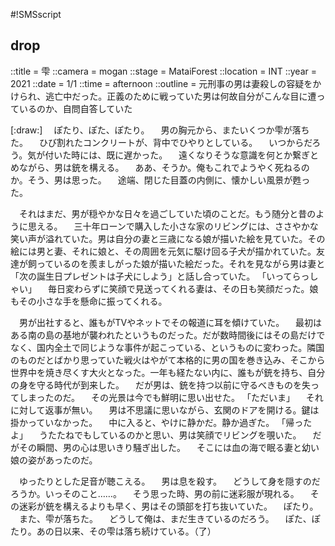 #!SMSscript

## drop

::title = 雫
::camera = mogan
::stage = MataiForest
::location = INT
::year = 2021
::date = 1/1
::time = afternoon
::outline = 元刑事の男は妻殺しの容疑をかけられ、逃亡中だった。正義のために戦っていた男は何故自分がこんな目に遭っているのか、自問自答していた

[:draw:]
　ぽたり、ぽた、ぽたり。
　男の胸元から、またいくつか雫が落ちた。
　ひび割れたコンクリートが、背中でひやりとしている。
　いつからだろう。気が付いた時には、既に遅かった。
　遠くなりそうな意識を何とか繋ぎとめながら、男は銃を構える。
　ああ、そうか。俺もこれでようやく死ねるのか。そう、男は思った。
　途端、閉じた目蓋の内側に、懐かしい風景が甦った。

　それはまだ、男が穏やかな日々を過ごしていた頃のことだ。もう随分と昔のように思える。
　三十年ローンで購入した小さな家のリビングには、ささやかな笑い声が溢れていた。男は自分の妻と三歳になる娘が描いた絵を見ていた。その絵には男と妻、それに娘と、その周囲を元気に駆け回る子犬が描かれていた。友達が飼っているのを羨ましがった娘が描いた絵だった。それを見ながら男は妻と「次の誕生日プレゼントは子犬にしよう」と話し合っていた。
「いってらっしゃい」
　毎日変わらずに笑顔で見送ってくれる妻は、その日も笑顔だった。娘もその小さな手を懸命に振ってくれる。

　男が出社すると、誰もがTVやネットでその報道に耳を傾けていた。
　最初はある南の島の基地が襲われたというものだった。だが数時間後にはその島だけでなく、国内全土で同じような事件が起こっている、というものに変わった。隣国のものだとばかり思っていた戦火はやがて本格的に男の国を巻き込み、そこから世界中を焼き尽くす大火となった。一年も経たない内に、誰もが銃を持ち、自分の身を守る時代が到来した。
　だが男は、銃を持つ以前に守るべきものを失ってしまったのだ。
　その光景は今でも鮮明に思い出せた。
「ただいま」
　それに対して返事が無い。
　男は不思議に思いながら、玄関のドアを開ける。鍵は掛かっていなかった。
　中に入ると、やけに静かだ。静か過ぎた。
「帰ったよ」
　うたたねでもしているのかと思い、男は笑顔でリビングを覗いた。
　だがその瞬間、男の心は思いきり騒ぎ出した。
　そこには血の海で眠る妻と幼い娘の姿があったのだ。

　ゆったりとした足音が聴こえる。
　男は息を殺す。
　どうして身を隠すのだろうか。いっそのこと……。
　そう思った時、男の前に迷彩服が現れる。
　その迷彩が銃を構えるよりも早く、男はその頭部を打ち抜いていた。
　ぽたり。
　また、雫が落ちた。
　どうして俺は、まだ生きているのだろう。
　ぽた、ぽたり。あの日以来、その雫は落ち続けている。（了）


